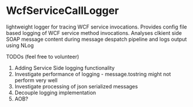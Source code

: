 WcfServiceCallLogger
====================

lightweight  logger for tracing WCF service invocations. Provides config file based logging of WCF service method invocations. Analyses clkient side SOAP message content during message despatch pipeline and logs output using NLog

TODOs (feel free to volunteer)  

1) Adding Service Side logging functionality  
2) Investigate performance of logging - message.tostring might not perform very well  
3) Investigate processing of json serialized messages  
4) Decouple logging implementation  
5) AOB?